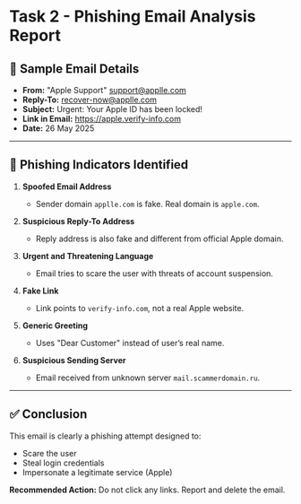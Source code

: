 # Task 2 - Phishing Email Analysis Report

## 📩 Sample Email Details

- **From:** "Apple Support" <support@applle.com>
- **Reply-To:** recover-now@applle.com
- **Subject:** Urgent: Your Apple ID has been locked!
- **Link in Email:** https://apple.verify-info.com
- **Date:** 26 May 2025

---

## 🛑 Phishing Indicators Identified

1. **Spoofed Email Address**
   - Sender domain `applle.com` is fake. Real domain is `apple.com`.

2. **Suspicious Reply-To Address**
   - Reply address is also fake and different from official Apple domain.

3. **Urgent and Threatening Language**
   - Email tries to scare the user with threats of account suspension.

4. **Fake Link**
   - Link points to `verify-info.com`, not a real Apple website.

5. **Generic Greeting**
   - Uses "Dear Customer" instead of user’s real name.

6. **Suspicious Sending Server**
   - Email received from unknown server `mail.scammerdomain.ru`.

---

## ✅ Conclusion

This email is clearly a phishing attempt designed to:
- Scare the user
- Steal login credentials
- Impersonate a legitimate service (Apple)

**Recommended Action:** Do not click any links. Report and delete the email.

